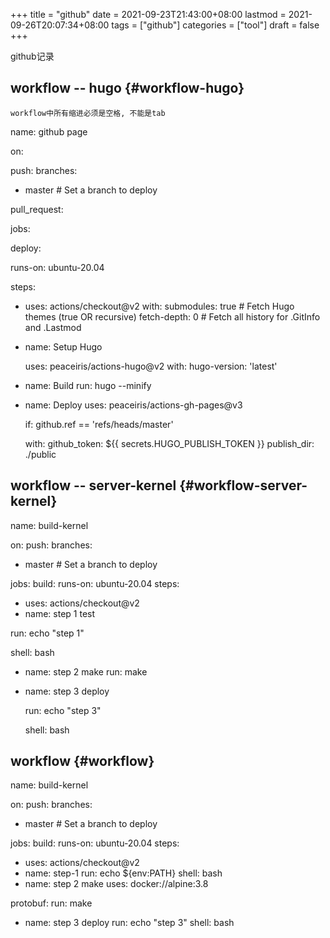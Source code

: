 +++
title = "github"
date = 2021-09-23T21:43:00+08:00
lastmod = 2021-09-26T20:07:34+08:00
tags = ["github"]
categories = ["tool"]
draft = false
+++

github记录

<!--more-->


## workflow -- hugo {#workflow-hugo}

```text
workflow中所有缩进必须是空格, 不能是tab
```

name: github page

on:

push:
  branches:

-   master  # Set a branch to deploy

pull\_request:

jobs:

deploy:

runs-on: ubuntu-20.04

steps:

-   uses: actions/checkout@v2
    with:
      submodules: true  # Fetch Hugo themes (true OR recursive)
      fetch-depth: 0    # Fetch all history for .GitInfo and .Lastmod

<!--listend-->

-   name: Setup Hugo

    uses: peaceiris/actions-hugo@v2
    with:
      hugo-version: 'latest'

<!--listend-->

-   name: Build
    run: hugo --minify

<!--listend-->

-   name: Deploy
    uses: peaceiris/actions-gh-pages@v3

    if: github.ref == 'refs/heads/master'

    with:
      github\_token: ${{ secrets.HUGO\_PUBLISH\_TOKEN }}
      publish\_dir: ./public


## workflow -- server-kernel {#workflow-server-kernel}

name: build-kernel

on:
  push:
    branches:

-   master  # Set a branch to deploy

jobs:
  build:
    runs-on: ubuntu-20.04
    steps:

-   uses: actions/checkout@v2
-   name: step 1 test

run: echo "step 1"

shell: bash

-   name: step 2 make
    run: make

<!--listend-->

-   name: step 3 deploy

    run: echo "step 3"

    shell: bash


## workflow {#workflow}

name: build-kernel

on:
  push:
    branches:

-   master  # Set a branch to deploy

jobs:
  build:
    runs-on: ubuntu-20.04
    steps:

-   uses: actions/checkout@v2
-   name: step-1
    run: echo ${env:PATH}
    shell: bash
-   name: step 2 make
    uses: docker://alpine:3.8

  protobuf:
run: make

-   name: step 3 deploy
    run: echo "step 3"
    shell: bash